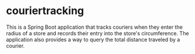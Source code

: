 # couriertracking
This is a Spring Boot application that tracks couriers when they enter the radius of a store and records their entry into the store's circumference. The application also provides a way to query the total distance traveled by a courier.
